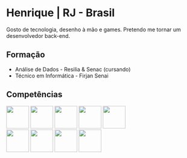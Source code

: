 # Henrique | RJ - Brasil

Gosto de tecnologia, desenho à mão e games. Pretendo me tornar um desenvolvedor back-end.

## Formação

* Análise de Dados - Resilia & Senac (cursando)
* Técnico em Informática - Firjan Senai

## Competências

<div>
  <img src="https://cdn.jsdelivr.net/gh/devicons/devicon@latest/icons/mysql/mysql-original.svg"  width=60 />
  <img src="https://cdn.jsdelivr.net/gh/devicons/devicon/icons/php/php-plain.svg" width=60 />
  <img src="https://cdn.jsdelivr.net/gh/devicons/devicon/icons/git/git-plain-wordmark.svg" width=60 />
  <img src="https://cdn.jsdelivr.net/gh/devicons/devicon/icons/html5/html5-original.svg" width=60 />
  <img src="https://cdn.jsdelivr.net/gh/devicons/devicon/icons/javascript/javascript-original.svg" width=60 />
</div>
<div>
  <img src="https://cdn.jsdelivr.net/gh/devicons/devicon/icons/python/python-original.svg" width=60 />
  <img src="https://cdn.jsdelivr.net/gh/devicons/devicon/icons/pandas/pandas-original.svg" width=60 />
  <img src="https://cdn.jsdelivr.net/gh/devicons/devicon/icons/jupyter/jupyter-original-wordmark.svg" width=60 />
  <img src="https://cdn.jsdelivr.net/gh/devicons/devicon/icons/numpy/numpy-original.svg" width=60 />
</div>

<!--
## Encontre-me

<div>
<a href="https://henrique-esilva.itch.io" target="_blank"><img loading="lazy" src="https://img.shields.io/badge/-itch.io-FF1726?style=for-the-badge" target="_blank"></a>  
<a href="https://www.linkedin.com/in/pedro-henrique-silva-683007215?utm_source=share" target="_blank"><img loading="lazy" src="https://img.shields.io/badge/-Linkedin-1167fa?style=for-the-badge&logo=linkedin&logoColor=white" target="_blank"></a>
</div>

<a href="https://henrique-esilva.itch.io" target="_blank"><img loading="lazy" src="./itchdotio.svg" target="_blank" width=50></a>
<a href="https://instagram.com/seu-usuário-instagram-aqui" target="_blank"><img loading="lazy" src="https://img.shields.io/badge/-itch.io-FF1726?style=for-the-badge" target="_blank"></a>
<a href="https://instagram.com/seu-usuário-instagram-aqui" target="_blank"><img loading="lazy" src="https://img.shields.io/badge/-Instagram-%23E4405F?style=for-the-badge&logo=instagram&logoColor=white" target="_blank"></a>
<a href="https://www.twitch.tv/seu-usuário-aqui" target="_blank"><img loading="lazy" src="https://img.shields.io/badge/Twitch-9146FF?style=for-the-badge&logo=twitch&logoColor=white" target="_blank"></a>
<a href = "mailto:contato@seu-usuário-aqui"><img loading="lazy" src="https://img.shields.io/badge/Gmail-D14836?style=for-the-badge&logo=gmail&logoColor=white" target="_blank"></a>
<a href="https://www.linkedin.com/in/seu-usuário-linkedln-aqui" target="_blank"><img loading="lazy" src="https://img.shields.io/badge/-LinkedIn-%230077B5?style=for-the-badge&logo=linkedin&logoColor=white" target="_blank"></a>
</div>

<!--
https://www.alura.com.br/artigos/como-criar-um-readme-para-seu-perfil-github !-->
